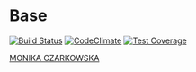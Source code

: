 # Base
[![Build Status](https://travis-ci.org/matDobek/geoMMO_server.svg?branch=master)](https://travis-ci.org/matDobek/geoMMO_server) [![CodeClimate](https://codeclimate.com/github/matDobek/geoMMO_server/badges/gpa.svg)](https://codeclimate.com/github/matDobek/geoMMO_server) [![Test Coverage](https://codeclimate.com/github/matDobek/geoMMO_server/badges/coverage.svg)](https://codeclimate.com/github/matDobek/geoMMO_server)




[MONIKA CZARKOWSKA](https://github.com/monika001/zadania-z-basha/blob/master/README.md)
